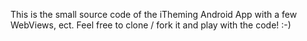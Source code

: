 This is the small source code of the iTheming Android App with a few WebViews, ect.
Feel free to clone / fork it and play with the code! :-)
